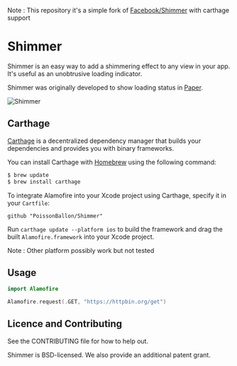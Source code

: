 Note : This repository it's a simple fork of [Facebook/Shimmer](https://github.com/facebook/Shimmer) with carthage support

# Shimmer

Shimmer is an easy way to add a shimmering effect to any view in your app. It's useful as an unobtrusive loading indicator.

Shimmer was originally developed to show loading status in [Paper](http://facebook.com/paper).

![Shimmer](https://github.com/facebook/Shimmer/blob/master/shimmer.gif?raw=true)

## Carthage

[Carthage](https://github.com/Carthage/Carthage) is a decentralized dependency manager that builds your dependencies and provides you with binary frameworks.

You can install Carthage with [Homebrew](http://brew.sh/) using the following command:

```bash
$ brew update
$ brew install carthage
```

To integrate Alamofire into your Xcode project using Carthage, specify it in your `Cartfile`:

```ogdl
github "PoissonBallon/Shimmer"
```

Run `carthage update --platform ios` to build the framework and drag the built `Alamofire.framework` into your Xcode project.

Note : Other platform possibly work but not tested  


## Usage

```swift
import Alamofire

Alamofire.request(.GET, "https://httpbin.org/get")
```

## Licence and Contributing

See the CONTRIBUTING file for how to help out.

Shimmer is BSD-licensed. We also provide an additional patent grant.
